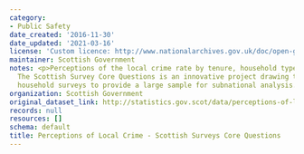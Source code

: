 ```yaml
---
category:
- Public Safety
date_created: '2016-11-30'
date_updated: '2021-03-16'
license: 'Custom licence: http://www.nationalarchives.gov.uk/doc/open-government-licence/version/3/'
maintainer: Scottish Government
notes: <p>Perceptions of the local crime rate by tenure, household type, sex and disability.
  The Scottish Survey Core Questions is an innovative project drawing together multiple
  household surveys to provide a large sample for subnational analysis. </p>
organization: Scottish Government
original_dataset_link: http://statistics.gov.scot/data/perceptions-of-local-crime-rate-sscq
records: null
resources: []
schema: default
title: Perceptions of Local Crime - Scottish Surveys Core Questions
---
```

